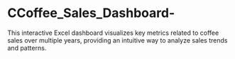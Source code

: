 # CCoffee_Sales_Dashboard-
This interactive Excel dashboard visualizes key metrics related to coffee sales over multiple years, providing an intuitive way to analyze sales trends and patterns.
